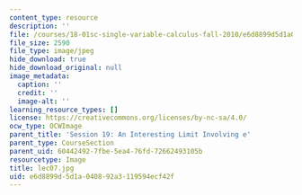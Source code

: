 ```yaml
---
content_type: resource
description: ''
file: /courses/18-01sc-single-variable-calculus-fall-2010/e6d8899d5d1a040892a3119594ecf42f_lec07.jpg
file_size: 2590
file_type: image/jpeg
hide_download: true
hide_download_original: null
image_metadata:
  caption: ''
  credit: ''
  image-alt: ''
learning_resource_types: []
license: https://creativecommons.org/licenses/by-nc-sa/4.0/
ocw_type: OCWImage
parent_title: 'Session 19: An Interesting Limit Involving e'
parent_type: CourseSection
parent_uid: 60442492-7fbe-5ea4-76fd-72662493105b
resourcetype: Image
title: lec07.jpg
uid: e6d8899d-5d1a-0408-92a3-119594ecf42f
---
```

